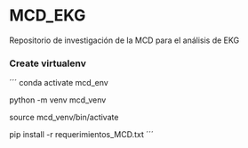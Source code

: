 # MCD_EKG
Repositorio de investigación de la MCD para el análisis de EKG


### Create virtualenv
´´´
conda activate mcd_env

python -m venv mcd_venv

source mcd_venv/bin/activate

pip install -r requerimientos_MCD.txt
´´´